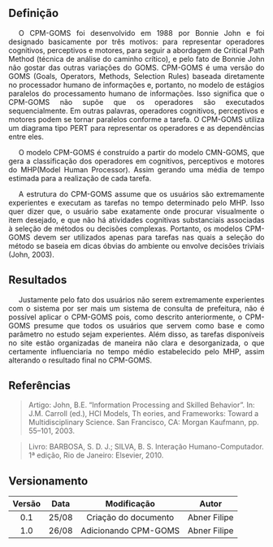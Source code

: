 ## Definição
<p style="text-indent: 20px; text-align: justify">
O CPM-GOMS foi desenvolvido em 1988 por Bonnie John e foi designado basicamente por três motivos: para representar operadores cognitivos, perceptivos e motores, para seguir a abordagem de Critical Path Method (técnica de análise do caminho crítico), e pelo fato de Bonnie John não gostar das outras variações do GOMS. CPM-GOMS é uma versão do GOMS (Goals, Operators, Methods, Selection Rules) baseada diretamente no processador humano de informações e, portanto, no modelo de estágios paralelos do processamento humano de informações. Isso significa que o CPM-GOMS não supõe que os operadores são executados sequencialmente. Em outras palavras, operadores cognitivos, perceptivos e motores podem se tornar paralelos conforme a tarefa. O CPM-GOMS utiliza um diagrama tipo PERT para representar os operadores e as dependências entre eles.
</p>

<p style="text-indent: 20px; text-align: justify">
O modelo CPM-GOMS é construído a partir do modelo CMN-GOMS, que gera a classificação dos operadores em cognitivos, perceptivos e motores do MHP(Model Human Processor). Assim gerando uma média de tempo estimada para a realização de cada tarefa.
</p>

<p style="text-indent: 20px; text-align: justify">
A estrutura do CPM-GOMS assume que os usuários são extremamente experientes e executam as tarefas no tempo determinado pelo MHP. Isso quer dizer que, o usuário sabe exatamente onde procurar visualmente o item desejado, e que não há atividades cognitivas substanciais associadas à seleção de métodos ou decisões complexas. Portanto, os modelos CPM-GOMS devem ser utilizados apenas para tarefas nas quais a seleção do método se baseia em dicas óbvias do ambiente ou envolve decisões triviais (John, 2003).
</p>

## Resultados

<p style="text-indent: 20px; text-align: justify">
Justamente pelo fato dos usuários não serem extremamente experientes com o sistema por ser mais um sistema de consulta de prefeitura, não é possível aplicar o CPM-GOMS pois, como descrito anteriormente, o CPM-GOMS presume que todos os usuários que servem como base e como parâmetro no estudo sejam experientes. Além disso, as tarefas disponíveis no site estão organizadas de maneira não clara e desorganizada, o que certamente influenciaria no tempo médio estabelecido pelo MHP, assim alterando o resultado final no CPM-GOMS.
</p>

## Referências

> Artigo: John, B.E. “Information Processing and Skilled Behavior”. In: J.M. Carroll (ed.), HCI Models, Th eories, and Frameworks: Toward a Multidisciplinary Science. San Francisco, CA: Morgan Kaufmann, pp. 55–101, 2003.

> Livro: BARBOSA, S. D. J.; SILVA, B. S. Interação Humano-Computador. 1ª edição, Rio de Janeiro: Elsevier, 2010.

## Versionamento

|Versão|Data|Modificação|Autor|
|:--:|:--:|:--:|:--:|
|0.1|25/08|Criação do documento|Abner Filipe|
|1.0|26/08|Adicionando CPM-GOMS|Abner Filipe|